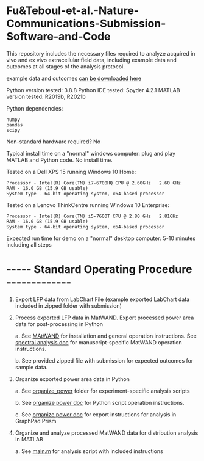 # Fu&Teboul-et-al.-Nature-Communications-Submission-Software-and-Code 

This repository includes the necessary files required to analyze acquired in vivo and ex vivo
extracellular field data, including example data and outcomes at all stages of the analysis protocol. 

example data and outcomes [can be downloaded here](https://drive.google.com/drive/folders/1brujKaQmTLo7rw-BgPGWlOZ5_E5DU4KH?usp=sharing) 

Python version tested: 3.8.8 
Python IDE tested: Spyder 4.2.1 
MATLAB version tested: R2019b, R2021b

Python dependencies: 

	numpy 
	pandas 
	scipy 

Non-standard hardware required? No 

Typical install time on a "normal" windows computer: plug and play MATLAB and Python code. No install time. 

Tested on a Dell XPS 15 running Windows 10 Home: 

	Processor - Intel(R) Core(TM) i7-6700HQ CPU @ 2.60GHz   2.60 GHz 
	RAM - 16.0 GB (15.9 GB usable) 
	System type - 64-bit operating system, x64-based processor 
Tested on a Lenovo ThinkCentre running Windows 10 Enterprise: 

	Processor - Intel(R) Core(TM) i5-7600T CPU @ 2.80 GHz   2.81GHz  
	RAM - 16.0 GB (15.9 GB usable) 
	System type - 64-bit operating system, x64-based processor 

Expected run time for demo on a "normal" desktop computer: 5-10 minutes including all steps

# ----- Standard Operating Procedure ------------- 

1. Export LFP data from LabChart File 
   (example exported LabChart data included in zipped folder with submission) 

2. Process exported LFP data in MatWAND. Export processed power area data for 
   post-processing in Python 

	a. 	See [MAtWAND](https://pantelisantonoudiou.github.io/MatWAND/) for installation and general 
		operation instructions. See [spectral analysis doc](/docs/spectral_analysis_processing.md) for 
  	     	manuscript-specific MatWAND operation instructions.  

	b. 	See provided zipped file with submission for expected outcomes for sample data.    

3. Organize exported power area data in Python 

	a. 	See [organize_power](/organize_power) folder for experiment-specific analysis scripts 

	b. 	See [organize power doc](/docs/organize_power_data.md) for Python script operation instructions. 

	c. 	See [organize power doc](/docs/organize_power_data.md) for export instructions for analysis in GraphPad Prism 

4. Organize and analyze processed MatWAND data for distribution analysis in MATLAB 

	a. 	See [main.m](/tail_analysis/main.m) for analysis script with included instructions
	



